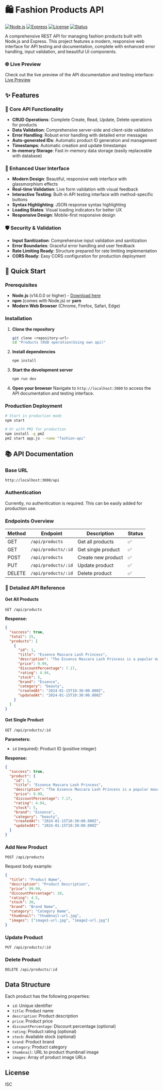 # 🛍️ Fashion Products API

[![Node.js](https://img.shields.io/badge/Node.js-v14+-green.svg)](https://nodejs.org/)
[![Express](https://img.shields.io/badge/Express-4.x-blue.svg)](https://expressjs.com/)
[![License](https://img.shields.io/badge/License-MIT-yellow.svg)](LICENSE)
[![Status](https://img.shields.io/badge/Status-Production%20Ready-brightgreen.svg)](#)

A comprehensive REST API for managing fashion products built with Node.js and Express. This project features a modern, responsive web interface for API testing and documentation, complete with enhanced error handling, input validation, and beautiful UI components.

### 🌐 Live Preview
Check out the live preview of the API documentation and testing interface: [Live Preview](https://fashion-product-api.netlify.app/)

## ✨ Features

### 🔧 Core API Functionality
- **CRUD Operations**: Complete Create, Read, Update, Delete operations for products
- **Data Validation**: Comprehensive server-side and client-side validation
- **Error Handling**: Robust error handling with detailed error messages
- **Auto-generated IDs**: Automatic product ID generation and management
- **Timestamps**: Automatic creation and update timestamps
- **In-memory Storage**: Fast in-memory data storage (easily replaceable with database)

### 🎨 Enhanced User Interface
- **Modern Design**: Beautiful, responsive web interface with glassmorphism effects
- **Real-time Validation**: Live form validation with visual feedback
- **Interactive Testing**: Built-in API testing interface with method-specific buttons
- **Syntax Highlighting**: JSON response syntax highlighting
- **Loading States**: Visual loading indicators for better UX
- **Responsive Design**: Mobile-first responsive design

### 🛡️ Security & Validation
- **Input Sanitization**: Comprehensive input validation and sanitization
- **Error Boundaries**: Graceful error handling and user feedback
- **Rate Limiting Ready**: Structure prepared for rate limiting implementation
- **CORS Ready**: Easy CORS configuration for production deployment

## 🚀 Quick Start

### Prerequisites

- **Node.js** (v14.0.0 or higher) - [Download here](https://nodejs.org/)
- **npm** (comes with Node.js) or **yarn**
- **Modern Web Browser** (Chrome, Firefox, Safari, Edge)

### Installation

1. **Clone the repository**
   ```bash
   git clone <repository-url>
   cd "Products CRUD operation(Using own api)"
   ```

2. **Install dependencies**
   ```bash
   npm install
   ```

3. **Start the development server**
   ```bash
   npm run dev
   ```

4. **Open your browser**
   Navigate to `http://localhost:3000` to access the API documentation and testing interface.

### Production Deployment

```bash
# Start in production mode
npm start

# Or with PM2 for production
npm install -g pm2
pm2 start app.js --name "fashion-api"
```

## 📚 API Documentation

### Base URL
```
http://localhost:3000/api
```

### Authentication
Currently, no authentication is required. This can be easily added for production use.

### Endpoints Overview

| Method | Endpoint | Description | Status |
|--------|----------|-------------|--------|
| GET | `/api/products` | Get all products | ✅ |
| GET | `/api/products/:id` | Get single product | ✅ |
| POST | `/api/products` | Create new product | ✅ |
| PUT | `/api/products/:id` | Update product | ✅ |
| DELETE | `/api/products/:id` | Delete product | ✅ |

### 📖 Detailed API Reference

#### Get All Products
```http
GET /api/products
```

**Response:**
```json
{
  "success": true,
  "total": 25,
  "products": [
    {
      "id": 1,
      "title": "Essence Mascara Lash Princess",
      "description": "The Essence Mascara Lash Princess is a popular mascara known for its volumizing and lengthening effects.",
      "price": 9.99,
      "discountPercentage": 7.17,
      "rating": 4.94,
      "stock": 5,
      "brand": "Essence",
      "category": "beauty",
      "createdAt": "2024-01-15T10:30:00.000Z",
      "updatedAt": "2024-01-15T10:30:00.000Z"
    }
  ]
}
```

#### Get Single Product
```http
GET /api/products/:id
```

**Parameters:**
- `id` (required): Product ID (positive integer)

**Response:**
```json
{
  "success": true,
  "product": {
    "id": 1,
    "title": "Essence Mascara Lash Princess",
    "description": "The Essence Mascara Lash Princess is a popular mascara known for its volumizing and lengthening effects.",
    "price": 9.99,
    "discountPercentage": 7.17,
    "rating": 4.94,
    "stock": 5,
    "brand": "Essence",
    "category": "beauty",
    "createdAt": "2024-01-15T10:30:00.000Z",
    "updatedAt": "2024-01-15T10:30:00.000Z"
  }
}
```

### Add New Product
```
POST /api/products
```
Request body example:
```json
{
  "title": "Product Name",
  "description": "Product Description",
  "price": 99.99,
  "discountPercentage": 10,
  "rating": 4.5,
  "stock": 30,
  "brand": "Brand Name",
  "category": "Category Name",
  "thumbnail": "thumbnail-url.jpg",
  "images": ["image1-url.jpg", "image2-url.jpg"]
}
```

### Update Product
```
PUT /api/products/:id
```

### Delete Product
```
DELETE /api/products/:id
```

## Data Structure

Each product has the following properties:

- `id`: Unique identifier
- `title`: Product name
- `description`: Product description
- `price`: Product price
- `discountPercentage`: Discount percentage (optional)
- `rating`: Product rating (optional)
- `stock`: Available stock (optional)
- `brand`: Product brand
- `category`: Product category
- `thumbnail`: URL to product thumbnail image
- `images`: Array of product image URLs

## License

ISC